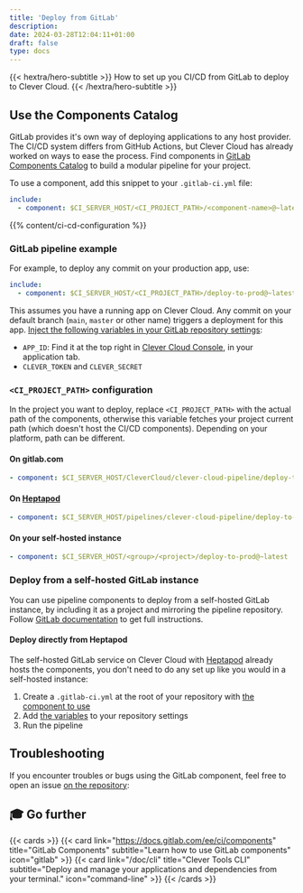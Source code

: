 ```yaml
---
title: 'Deploy from GitLab'
description:
date: 2024-03-28T12:04:11+01:00
draft: false
type: docs
---
```


{{< hextra/hero-subtitle >}}
How to set up you CI/CD from GitLab to deploy to Clever Cloud.
{{< /hextra/hero-subtitle >}}

## Use the Components Catalog

GitLab provides it's own way of deploying applications to any host provider. The CI/CD system differs from GitHub Actions, but Clever Cloud has already worked on ways to ease the process. Find components in [GitLab Components Catalog](https://gitlab.com/explore/catalog/CleverCloud/clever-cloud-pipeline) to build a modular pipeline for your project.

To use a component, add this snippet to your `.gitlab-ci.yml` file:

```yaml
include:
  - component: $CI_SERVER_HOST/<CI_PROJECT_PATH>/<component-name>@~latest
```

{{% content/ci-cd-configuration %}}

### GitLab pipeline example

For example, to deploy any commit on your production app, use:

```yaml
include:
  - component: $CI_SERVER_HOST/<CI_PROJECT_PATH>/deploy-to-prod@~latest
```

This assumes you have a running app on Clever Cloud. Any commit on your default branch (`main`, `master` or other name) triggers a deployment for this app. [Inject the following variables in your GitLab repository settings](https://docs.gitlab.com/ee/ci/variables/index.html#for-a-project):

- `APP_ID`: Find it at the top right in [Clever Cloud Console](https://console.clevercloud.com), in your application tab.
- `CLEVER_TOKEN` and `CLEVER_SECRET`

### `<CI_PROJECT_PATH>` configuration

In the project you want to deploy, replace `<CI_PROJECT_PATH>` with the actual path of the components, otherwise this variable fetches your project current path (which doesn't host the CI/CD components). Depending on your platform, path can be different.

#### On gitlab.com

```yaml
- component: $CI_SERVER_HOST/CleverCloud/clever-cloud-pipeline/deploy-to-prod@~latest
```

#### On [Heptapod](https://developers.clever-cloud.com/doc/addons/heptapod/)

```yaml
- component: $CI_SERVER_HOST/pipelines/clever-cloud-pipeline/deploy-to-prod@~latest
```

#### On your self-hosted instance

```yaml
- component: $CI_SERVER_HOST/<group>/<project>/deploy-to-prod@~latest
```

### Deploy from a self-hosted GitLab instance

You can use pipeline components to deploy from a self-hosted GitLab instance, by including it as a project and mirroring the pipeline repository. Follow [GitLab documentation](https://docs.gitlab.com/ee/ci/components/#use-a-gitlabcom-component-in-a-self-managed-instance) to get full instructions.

#### Deploy directly from Heptapod

The self-hosted GitLab service on Clever Cloud with [Heptapod](/doc/addons/heptapod) already hosts the components, you don't need to do any set up like you would in a self-hosted instance:

1. Create a `.gitlab-ci.yml` at the root of your repository with [the component to use](/doc/ci-cd/gitlab/#use-the-components-catalog)
2. Add [the variables](/doc/ci-cd/gitlab/#mandatory-configuration) to your repository settings
3. Run the pipeline

## Troubleshooting

If you encounter troubles or bugs using the GitLab component, feel free to open an issue [on the repository](https://gitlab.com/CleverCloud/clever-cloud-pipeline/-/issues/new):

## 🎓 Go further

{{< cards >}}
  {{< card link="https://docs.gitlab.com/ee/ci/components" title="GitLab Components" subtitle="Learn how to use GitLab components" icon="gitlab" >}}
  {{< card link="/doc/cli" title="Clever Tools CLI" subtitle="Deploy and manage your applications and dependencies from your terminal." icon="command-line" >}}
{{< /cards >}}
